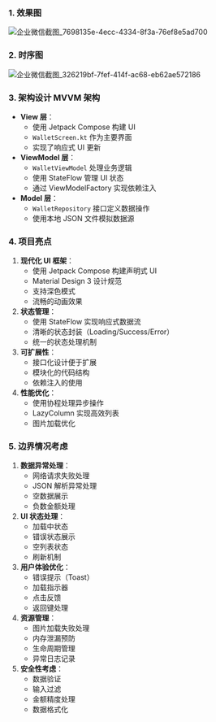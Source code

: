 
### 1. 效果图
![企业微信截图_7698135e-4ecc-4334-8f3a-76ef8e5ad700](https://github.com/user-attachments/assets/43f8880e-d19c-4e12-9df3-1b203d026f38)

### 2. 时序图
![企业微信截图_326219bf-7fef-414f-ac68-eb62ae572186](https://github.com/user-attachments/assets/5149dfb0-f8c5-41e3-9570-ea0507733014)

### 3. 架构设计 MVVM 架构  
- **View 层**：  
  - 使用 Jetpack Compose 构建 UI  
  - `WalletScreen.kt` 作为主要界面  
  - 实现了响应式 UI 更新  
- **ViewModel 层**：  
  - `WalletViewModel` 处理业务逻辑  
  - 使用 StateFlow 管理 UI 状态  
  - 通过 ViewModelFactory 实现依赖注入  
- **Model 层**：  
  - `WalletRepository` 接口定义数据操作  
  - 使用本地 JSON 文件模拟数据源  

### 4. 项目亮点  
1. **现代化 UI 框架**：  
   - 使用 Jetpack Compose 构建声明式 UI  
   - Material Design 3 设计规范  
   - 支持深色模式  
   - 流畅的动画效果  
2. **状态管理**：  
   - 使用 StateFlow 实现响应式数据流  
   - 清晰的状态封装（Loading/Success/Error）  
   - 统一的状态处理机制  
3. **可扩展性**：  
   - 接口化设计便于扩展  
   - 模块化的代码结构  
   - 依赖注入的使用  
4. **性能优化**：  
   - 使用协程处理异步操作  
   - LazyColumn 实现高效列表  
   - 图片加载优化  

### 5. 边界情况考虑  
1. **数据异常处理**：  
   - 网络请求失败处理  
   - JSON 解析异常处理  
   - 空数据展示  
   - 负数金额处理  
2. **UI 状态处理**：  
   - 加载中状态  
   - 错误状态展示  
   - 空列表状态  
   - 刷新机制  
3. **用户体验优化**：  
   - 错误提示（Toast）  
   - 加载指示器  
   - 点击反馈  
   - 返回键处理  
4. **资源管理**：  
   - 图片加载失败处理  
   - 内存泄漏预防  
   - 生命周期管理  
   - 异常日志记录  
5. **安全性考虑**：  
   - 数据验证  
   - 输入过滤  
   - 金额精度处理  
   - 数据格式化  
